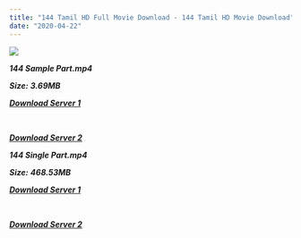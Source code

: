 ```yaml
---
title: "144 Tamil HD Full Movie Download - 144 Tamil HD Movie Download"
date: "2020-04-22"
---
```


![](https://images.moviebuff.com/413004a1-0d52-4c8b-9785-5b2cfdc6372a?w=1000)

**_144 Sample Part.mp4_**

**_Size:_** **_3.69MB_**

**_[Download Server 1](http://s1.uptofiles.net//files/Tamil{300377c8a1a3ba2999b4bbe3381b1ea1a812b0b70d21946c68d529294a5c2999}202015{300377c8a1a3ba2999b4bbe3381b1ea1a812b0b70d21946c68d529294a5c2999}20Movies/144{300377c8a1a3ba2999b4bbe3381b1ea1a812b0b70d21946c68d529294a5c2999}20(2015)/144{300377c8a1a3ba2999b4bbe3381b1ea1a812b0b70d21946c68d529294a5c2999}20(640x360)/144{300377c8a1a3ba2999b4bbe3381b1ea1a812b0b70d21946c68d529294a5c2999}20HD{300377c8a1a3ba2999b4bbe3381b1ea1a812b0b70d21946c68d529294a5c2999}20Sample.mp4)_**

**_[  
](http://s1.uptofiles.net//files/Tamil{300377c8a1a3ba2999b4bbe3381b1ea1a812b0b70d21946c68d529294a5c2999}202015{300377c8a1a3ba2999b4bbe3381b1ea1a812b0b70d21946c68d529294a5c2999}20Movies/144{300377c8a1a3ba2999b4bbe3381b1ea1a812b0b70d21946c68d529294a5c2999}20(2015)/144{300377c8a1a3ba2999b4bbe3381b1ea1a812b0b70d21946c68d529294a5c2999}20(640x360)/144{300377c8a1a3ba2999b4bbe3381b1ea1a812b0b70d21946c68d529294a5c2999}20HD{300377c8a1a3ba2999b4bbe3381b1ea1a812b0b70d21946c68d529294a5c2999}20Sample.mp4)_**

**_[Download Server 2](http://s1.uptofiles.net//files/Tamil{300377c8a1a3ba2999b4bbe3381b1ea1a812b0b70d21946c68d529294a5c2999}202015{300377c8a1a3ba2999b4bbe3381b1ea1a812b0b70d21946c68d529294a5c2999}20Movies/144{300377c8a1a3ba2999b4bbe3381b1ea1a812b0b70d21946c68d529294a5c2999}20(2015)/144{300377c8a1a3ba2999b4bbe3381b1ea1a812b0b70d21946c68d529294a5c2999}20(640x360)/144{300377c8a1a3ba2999b4bbe3381b1ea1a812b0b70d21946c68d529294a5c2999}20HD{300377c8a1a3ba2999b4bbe3381b1ea1a812b0b70d21946c68d529294a5c2999}20Sample.mp4)_**

**_144 Single Part.mp4_**

**_Size:_**  **_468.53MB_**

**_[Download Server 1](http://s1.uptofiles.net//files/Tamil{300377c8a1a3ba2999b4bbe3381b1ea1a812b0b70d21946c68d529294a5c2999}202015{300377c8a1a3ba2999b4bbe3381b1ea1a812b0b70d21946c68d529294a5c2999}20Movies/144{300377c8a1a3ba2999b4bbe3381b1ea1a812b0b70d21946c68d529294a5c2999}20(2015)/144{300377c8a1a3ba2999b4bbe3381b1ea1a812b0b70d21946c68d529294a5c2999}20(640x360)/144{300377c8a1a3ba2999b4bbe3381b1ea1a812b0b70d21946c68d529294a5c2999}20HD.mp4)_**

**_[  
](http://s1.uptofiles.net//files/Tamil{300377c8a1a3ba2999b4bbe3381b1ea1a812b0b70d21946c68d529294a5c2999}202015{300377c8a1a3ba2999b4bbe3381b1ea1a812b0b70d21946c68d529294a5c2999}20Movies/144{300377c8a1a3ba2999b4bbe3381b1ea1a812b0b70d21946c68d529294a5c2999}20(2015)/144{300377c8a1a3ba2999b4bbe3381b1ea1a812b0b70d21946c68d529294a5c2999}20(640x360)/144{300377c8a1a3ba2999b4bbe3381b1ea1a812b0b70d21946c68d529294a5c2999}20HD.mp4)_**

**_[Download Server 2](http://s1.uptofiles.net//files/Tamil{300377c8a1a3ba2999b4bbe3381b1ea1a812b0b70d21946c68d529294a5c2999}202015{300377c8a1a3ba2999b4bbe3381b1ea1a812b0b70d21946c68d529294a5c2999}20Movies/144{300377c8a1a3ba2999b4bbe3381b1ea1a812b0b70d21946c68d529294a5c2999}20(2015)/144{300377c8a1a3ba2999b4bbe3381b1ea1a812b0b70d21946c68d529294a5c2999}20(640x360)/144{300377c8a1a3ba2999b4bbe3381b1ea1a812b0b70d21946c68d529294a5c2999}20HD.mp4)_**
